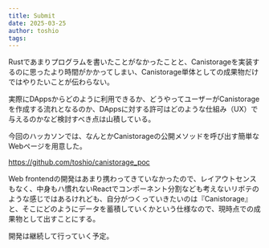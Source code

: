 ```yaml
---
title: Submit
date: 2025-03-25
author: toshio
tags: 
---
```


Rustであまりプログラムを書いたことがなかったことと、Canistorageを実装するのに思ったより時間がかかってしまい、Canistorage単体としての成果物だけではやりたいことが伝わらない。

実際にDAppsからどのように利用できるか、どうやってユーザーがCanistorageを作成する流れとなるのか、DAppsに対する許可はどのような仕組み（UX）で与えるのかなど検討すべき点は山積している。

今回のハッカソンでは、なんとかCanistorageの公開メソッドを呼び出す簡単なWebページを用意した。

https://github.com/toshio/canistorage_poc

Web frontendの開発はあまり携わってきていなかったので、レイアウトセンスもなく、中身もハ慣れないReactでコンポーネント分割なども考えないリボテのような感じではあるけれども、自分がつくっていきたいのは『Canistorage』と、そこにどのようにデータを蓄積していくかという仕様なので、現時点での成果物として出すことにする。

開発は継続して行っていく予定。
